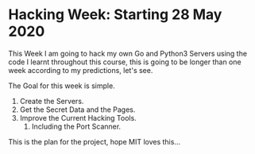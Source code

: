 # Hacking Week: Starting 28 May 2020
This Week I am going to hack my own Go and Python3 Servers using the code I learnt throughout this course, this is going to be longer than one week according to my predictions, let's see.


The Goal for this week is simple.

1. Create the Servers.
2. Get the Secret Data and the Pages.
3. Improve the Current Hacking Tools.
	1. Including the Port Scanner.


This is the plan for the project, hope MIT loves this...